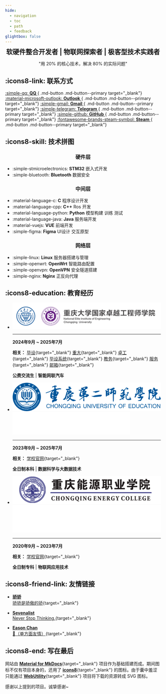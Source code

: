 ```yaml
---
hide:
  - navigation
  - toc
  - path
  - feedback
glightbox: false
---
```


<style>
  .md-typeset h1,
  .md-content__button {
    display: none;
  }
</style>

<link rel="stylesheet" href="/stylesheets/index.css">

<h2 align="center" style="font-weight: bolder; margin-top: 0;line-height:1;">
    软硬件整合开发者 | 物联网探索者 | 极客型技术实践者
</h2>

<p align="center">"用 20% 的核心技术，解决 80% 的实际问题"</p>

## :icons8-link: 联系方式

[ :simple-qq: __QQ__ ](https://qm.qq.com/q/L8Psq6fh){ .md-button .md-button--primary target="_blank"}
[ :material-microsoft-outlook: __Outlook__ ](mailto:liycq@outlook.com){ .md-button .md-button--primary target="_blank"}
[ :simple-gmail: __Gmail__ ](mailto:isleeyearn@gmail.com){ .md-button .md-button--primary target="_blank"}
[ :simple-telegram: __Telegram__ ](https://t.me/LeeYeaern){ .md-button .md-button--primary target="_blank"}
[ :simple-github: __GitHub__ ](https://github.com/LeeYearn){ .md-button .md-button--primary target="_blank"}
[ :fontawesome-brands-steam-symbol: __Steam__ ](https://steamcommunity.com/profiles/76561199004333008/){ .md-button .md-button--primary target="_blank"}


## :icons8-skill: 技术拼图

<h3 align="center">硬件层</h3>

<div class="grid cards" markdown>

- :simple-stmicroelectronics: __STM32__ 嵌入式开发
- :simple-bluetooth: __Bluetooth__ 数据安全

</div>

<h3 align="center">中间层</h3>

<div class="grid cards" markdown>

- :material-language-c: __C__ 程序设计开发
- :material-language-cpp: __C++__ Ros 开发
- :material-language-python: __Python__ 模型构建 训练 测试
- :material-language-java: __Java__ 服务端开发
- :material-vuejs: __VUE__ 前端开发
- :simple-figma: __Figma__ UI设计 交互原型

</div>

<h3 align="center">网络层</h3>

<div class="grid cards" markdown>

- :simple-linux: __Linux__ 服务器搭建与管理
- :simple-openwrt: __OpenWrt__ 智能路由配置
- :simple-openvpn: __OpenVPN__ 安全隧道搭建
- :simple-nginx: __Nginx__ 正反向代理

</div>

<!-- ## 我的极客实验室

家庭自建服务器：将技术热情延伸至生活场景

- 通过 DDNS 实现外网安全访问

- 搭建基于 OpenVPN 的私有网络，配合 Nginx 实现多服务端口统一管理

- 基于 [Material for MkDocs](https://squidfunk.github.io/mkdocs-material){target="_blank"} 建立个人博客

--- -->

<!-- ![Image title](https://dummyimage.com/600x400/eee/aaa){ align=left } -->


## :icons8-education: 教育经历

<div class="grid cards" markdown>

- ![CQU-EIE](images/about/education/CQU-EIE.svg)

    ---

    **2024年9月 ~ 2025年7月**
    
    **相关：** [毕设](https://github.com/LeeYearn/RF-Fingerprint-Extraction-for-Bluetooth){target="_blank"} [重大](https://cqu.edu.cn/){target="_blank"} [卓工](https://eie.cqu.edu.cn/){target="_blank"} [毕设系统](http://180.85.204.43:50031/){target="_blank"} [教务](https://my.cqu.edu.cn/workspace/home){target="_blank"} [服务](https://i.cqu.edu.cn/new/index.html){target="_blank"} [邮箱](https://mail.cqu.edu.cn/coremail/){target="_blank"}

    
    
    **公费交流生** | **智能网联汽车**


- ![CQUE](images/about/education/CQUE-light.png#only-light)
![CQUE](images/about/education/CQUE-dark.png#only-dark)

    ---

    **2023年9月 ~ 2025年7月**

    **相关：** [学校官网](https://www.cque.edu.cn/){target="_blank"}
    
    **全日制本科** | **数据科学与大数据技术**

- ![CQNY](images/about/education/CQNY-light.png#only-light)
![CQNY](images/about/education/CQNY-dark.png#only-dark)

    ---

    **2020年9月 ~ 2023年7月**
    
    **相关：** [学校官网](https://www.cqny.edu.cn/){target="_blank"}
    
    **全日制专科** | **物联网应用技术**

</div>

## :icons8-friend-link: 友情链接

<div class="grid cards" markdown>

- [__骄骄__ <br> 骄骄是骄傲的骄](https://dxlcq.cn){target="_blank"}
    
- [__Sevenalist__ <br> Never Stop Thinking.](https://dczcq.cn){target="_blank"}

- [__Eason Chan__ <br> 👀（单方面友情）](https://www.easonchan.net/hk/?lang=zh-hans){target="_blank"}
    
</div>

## :icons8-end: 写在最后

网站由 [**Material for MkDocs**](https://squidfunk.github.io/mkdocs-material/){target="_blank"} 项目作为基础搭建而成。期间图标不仅有项目本身的，还用了 [**icons8**](https://igoutu.cn/){target="_blank"} 的图标。由于囊中羞涩只能通过 [**WebUtility**](https://webutility.io/){target="_blank"} 项目将下载的资源转成 SVG 图标。

感谢以上提到的项目。诚挚感谢~

<script type="text/javascript" src="./javascripts/about.js"></script>